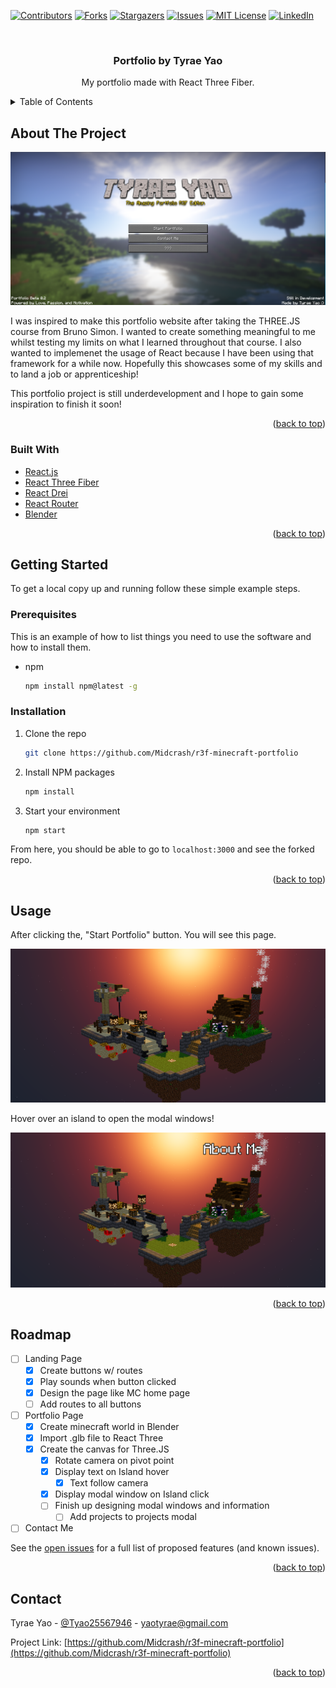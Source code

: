 <div id="top"></div>
<!--
*** Thanks for checking out the Best-README-Template. If you have a suggestion
*** that would make this better, please fork the repo and create a pull request
*** or simply open an issue with the tag "enhancement".
*** Don't forget to give the project a star!
*** Thanks again! Now go create something AMAZING! :D
-->

<!-- PROJECT SHIELDS -->
<!--
*** I'm using markdown "reference style" links for readability.
*** Reference links are enclosed in brackets [ ] instead of parentheses ( ).
*** See the bottom of this document for the declaration of the reference variables
*** for contributors-url, forks-url, etc. This is an optional, concise syntax you may use.
*** https://www.markdownguide.org/basic-syntax/#reference-style-links
-->

[![Contributors][contributors-shield]][contributors-url]
[![Forks][forks-shield]][forks-url]
[![Stargazers][stars-shield]][stars-url]
[![Issues][issues-shield]][issues-url]
[![MIT License][license-shield]][license-url]
[![LinkedIn][linkedin-shield]][linkedin-url]

<!-- PROJECT LOGO -->
<br />
<div align="center">
  <a href="https://github.com/Midcrash/r3f-minecraft-portfolio">
    <!-- <img src="images/logo.png" alt="Logo" width="80" height="80"> -->
  </a>

<h3 align="center">Portfolio by Tyrae Yao</h3>

  <p align="center">
    My portfolio made with React Three Fiber.
  </p>
</div>

<!-- TABLE OF CONTENTS -->
<details>
  <summary>Table of Contents</summary>
  <ol>
    <li>
      <a href="#about-the-project">About The Project</a>
      <ul>
        <li><a href="#built-with">Built With</a></li>
      </ul>
    </li>
    <li>
      <a href="#getting-started">Getting Started</a>
      <ul>
        <li><a href="#prerequisites">Prerequisites</a></li>
        <li><a href="#installation">Installation</a></li>
      </ul>
    </li>
    <li><a href="#usage">Usage</a></li>
    <li><a href="#roadmap">Roadmap</a></li>
    <li><a href="#contact">Contact</a></li>
  </ol>
</details>

<!-- ABOUT THE PROJECT -->

## About The Project

![product-screenshot](images/Capture.PNG)

I was inspired to make this portfolio website after taking the THREE.JS course from Bruno Simon. I wanted to create something meaningful to me whilst testing my limits on what I learned throughout that course. I also wanted to implemenet the usage of React because I have been using that framework for a while now. Hopefully this showcases some of my skills and to land a job or apprenticeship!

This portfolio project is still underdevelopment and I hope to gain some inspiration to finish it soon!

<p align="right">(<a href="#top">back to top</a>)</p>

### Built With

- [React.js](https://reactjs.org/)
- [React Three Fiber](https://github.com/pmndrs/react-three-fiber)
- [React Drei](https://github.com/pmndrs/drei)
- [React Router](https://reactrouter.com/docs/en/v6/getting-started/overview)
- [Blender](https://www.blender.org/)

<p align="right">(<a href="#top">back to top</a>)</p>

<!-- GETTING STARTED -->

## Getting Started

To get a local copy up and running follow these simple example steps.

### Prerequisites

This is an example of how to list things you need to use the software and how to install them.

- npm
  ```sh
  npm install npm@latest -g
  ```

### Installation

1. Clone the repo
   ```sh
   git clone https://github.com/Midcrash/r3f-minecraft-portfolio
   ```
2. Install NPM packages
   ```sh
   npm install
   ```
3. Start your environment
   ```sh
   npm start
   ```

From here, you should be able to go to `localhost:3000` and see the forked repo.

<p align="right">(<a href="#top">back to top</a>)</p>

<!-- USAGE EXAMPLES -->

## Usage

After clicking the, "Start Portfolio" button. You will see this page.

![usage-screenshot](images/Capture2.PNG)

Hover over an island to open the modal windows!

![usage-screenshot2](images/Capture3.PNG)

<p align="right">(<a href="#top">back to top</a>)</p>

<!-- ROADMAP -->

## Roadmap

- [ ] Landing Page
  - [x] Create buttons w/ routes
  - [x] Play sounds when button clicked
  - [x] Design the page like MC home page
  - [ ] Add routes to all buttons
- [ ] Portfolio Page
  - [x] Create minecraft world in Blender
  - [x] Import .glb file to React Three
  - [x] Create the canvas for Three.JS
    - [x] Rotate camera on pivot point
    - [x] Display text on Island hover
      - [x] Text follow camera
    - [x] Display modal window on Island click
    - [ ] Finish up designing modal windows and information
      - [ ] Add projects to projects modal
- [ ] Contact Me

See the [open issues](https://github.com/Midcrash/Midcrash/r3f-minecraft-portfolio/issues) for a full list of proposed features (and known issues).

<p align="right">(<a href="#top">back to top</a>)</p>

<!-- CONTACT -->

## Contact

Tyrae Yao - [@Tyao25567946](https://twitter.com/Tyao25567946) - yaotyrae@gmail.com

Project Link: [https://github.com/Midcrash/r3f-minecraft-portfolio](https://github.com/Midcrash/r3f-minecraft-portfolio)

<p align="right">(<a href="#top">back to top</a>)</p>

<!-- MARKDOWN LINKS & IMAGES -->
<!-- https://www.markdownguide.org/basic-syntax/#reference-style-links -->

[contributors-shield]: https://img.shields.io/github/contributors/Midcrash/r3f-minecraft-portfolio.svg?style=for-the-badge
[contributors-url]: https://github.com/Midcrash/r3f-minecraft-portfolio/graphs/contributors
[forks-shield]: https://img.shields.io/github/forks/Midcrash/r3f-minecraft-portfolio.svg?style=for-the-badge
[forks-url]: https://github.com/Midcrash/r3f-minecraft-portfolio/network/members
[stars-shield]: https://img.shields.io/github/stars/Midcrash/r3f-minecraft-portfolio.svg?style=for-the-badge
[stars-url]: https://github.com/Midcrash/r3f-minecraft-portfolio/stargazers
[issues-shield]: https://img.shields.io/github/issues/Midcrash/r3f-minecraft-portfolio.svg?style=for-the-badge
[issues-url]: https://github.com/Midcrash/r3f-minecraft-portfolio/issues
[license-shield]: https://img.shields.io/github/license/Midcrash/r3f-minecraft-portfolio.svg?style=for-the-badge
[license-url]: https://github.com/Midcrash/r3f-minecraft-portfolio/blob/master/LICENSE.txt
[linkedin-shield]: https://img.shields.io/badge/-LinkedIn-black.svg?style=for-the-badge&logo=linkedin&colorB=555
[linkedin-url]: https://linkedin.com/in/tyrae-yao-08b684154

<!-- [product-screenshot]: images\Capture.PNG
[usage-screenshot]: images\Capture2.PNG
[usage-screenshot2]: images\Capture3.PNG -->
